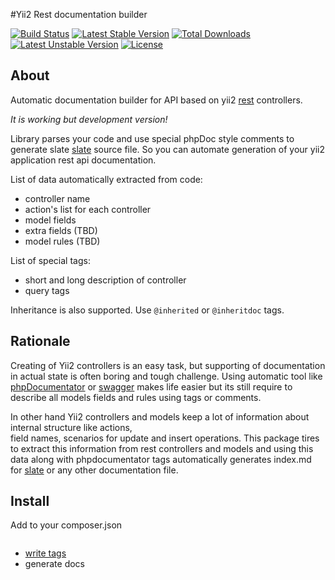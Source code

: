 #Yii2 Rest documentation builder

[![Build Status](https://travis-ci.org/pahanini/yii2-rest-doc.svg?branch=master)](https://travis-ci.org/pahanini/yii2-rest-doc)
[![Latest Stable Version](https://poser.pugx.org/pahanini/yii2-rest-doc/v/stable)](https://packagist.org/packages/pahanini/yii2-rest-doc) 
[![Total Downloads](https://poser.pugx.org/pahanini/yii2-rest-doc/downloads)](https://packagist.org/packages/pahanini/yii2-rest-doc) 
[![Latest Unstable Version](https://poser.pugx.org/pahanini/yii2-rest-doc/v/unstable)](https://packagist.org/packages/pahanini/yii2-rest-doc) 
[![License](https://poser.pugx.org/pahanini/yii2-rest-doc/license)](https://packagist.org/packages/pahanini/yii2-rest-doc)

## About

Automatic documentation builder for API based on yii2 [rest](http://www.yiiframework.com/doc-2.0/guide-rest-quick-start.html) 
controllers.

_It is working but development version!_

Library parses your code and use special phpDoc style comments to generate 
slate [slate](https://github.com/tripit/slate) source file. So you can automate generation of your yii2 application 
rest api documentation.

List of data automatically extracted from code:

- controller name
- action's list for each controller
- model fields 
- extra fields (TBD)
- model rules (TBD)

List of special tags:

- short and long description of controller
- query tags

Inheritance is also supported. Use `@inherited` or `@inheritdoc` tags.

## Rationale


Creating of Yii2 controllers is an easy task, but supporting of documentation in actual state is often boring 
and tough challenge. Using automatic tool like [phpDocumentator](https://github.com/phpDocumentor/phpDocumentor2)
or [swagger](http://swagger.io/) makes life easier but its still require to describe all models fields 
and rules using tags or comments. 

In other hand Yii2 controllers and models keep a lot of information about internal structure like actions,  
field names, scenarios for update and insert operations. This package tires to extract this information from 
rest controllers and models and using this data along with phpdocumentator tags automatically generates 
index.md for [slate](https://github.com/tripit/slate) or any other documentation file. 


## Install

Add to your composer.json 

``` json


```



- [write tags](tags.md)
- generate docs
